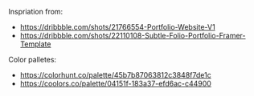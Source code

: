 Inspriation from:
* https://dribbble.com/shots/21766554-Portfolio-Website-V1
* https://dribbble.com/shots/22110108-Subtle-Folio-Portfolio-Framer-Template

Color palletes:
* https://colorhunt.co/palette/45b7b87063812c3848f7de1c
* https://coolors.co/palette/04151f-183a37-efd6ac-c44900
